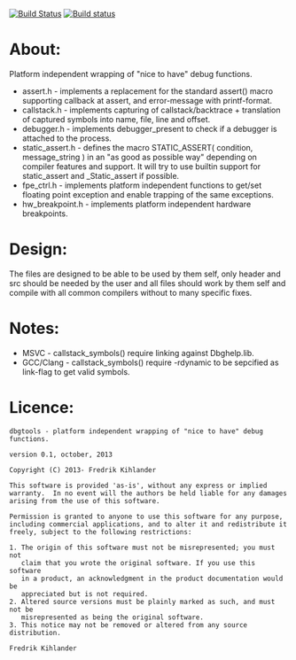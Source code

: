 [![Build Status](https://travis-ci.org/wc-duck/dbgtools.svg?branch=master)](https://travis-ci.org/wc-duck/dbgtools)
[![Build status](https://ci.appveyor.com/api/projects/status/ebe2yl78l9pv38rv)](https://ci.appveyor.com/project/wc-duck/dbgtools)

# About:
Platform independent wrapping of "nice to have" debug functions.

* assert.h        - implements a replacement for the standard assert() macro supporting callback at assert, and error-message with printf-format.
* callstack.h     - implements capturing of callstack/backtrace + translation of captured symbols into name, file, line and offset.
* debugger.h      - implements debugger_present to check if a debugger is attached to the process.
* static_assert.h - defines the macro STATIC_ASSERT( condition, message_string ) in an "as good as possible way" depending on compiler features and support. It will try to use builtin support for static_assert and _Static_assert if possible.
* fpe_ctrl.h      - implements platform independent functions to get/set floating point exception and enable trapping of the same exceptions.
* hw_breakpoint.h - implements platform independent hardware breakpoints.

# Design:
The files are designed to be able to be used by them self, only header and src should be needed by the user and all files
should work by them self and compile with all common compilers without to many specific fixes.

# Notes:
* MSVC      - callstack_symbols() require linking against Dbghelp.lib.
* GCC/Clang - callstack_symbols() require -rdynamic to be sepcified as link-flag to get valid symbols.

# Licence:

```
dbgtools - platform independent wrapping of "nice to have" debug functions.

version 0.1, october, 2013

Copyright (C) 2013- Fredrik Kihlander

This software is provided 'as-is', without any express or implied
warranty.  In no event will the authors be held liable for any damages
arising from the use of this software.

Permission is granted to anyone to use this software for any purpose,
including commercial applications, and to alter it and redistribute it
freely, subject to the following restrictions:

1. The origin of this software must not be misrepresented; you must not
   claim that you wrote the original software. If you use this software
   in a product, an acknowledgment in the product documentation would be
   appreciated but is not required.
2. Altered source versions must be plainly marked as such, and must not be
   misrepresented as being the original software.
3. This notice may not be removed or altered from any source distribution.

Fredrik Kihlander
```
